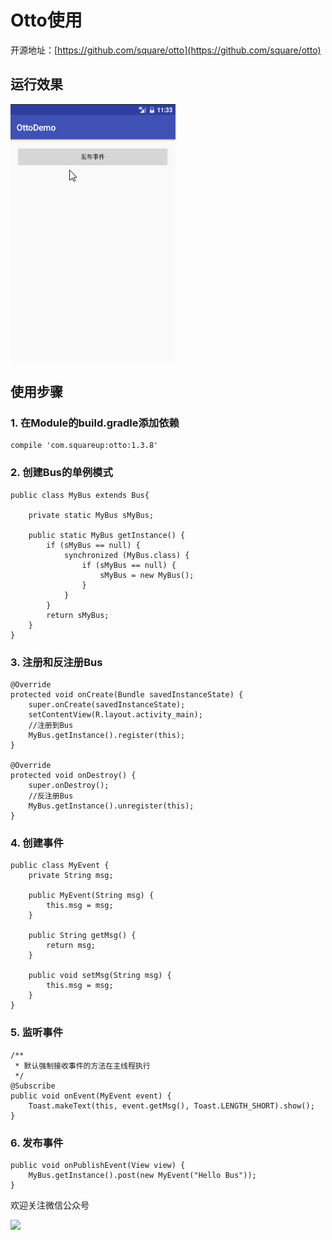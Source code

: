 # Otto使用

开源地址：[https://github.com/square/otto](https://github.com/square/otto)

## 运行效果 ##
![](img/otto.gif)


## 使用步骤

### 1. 在Module的build.gradle添加依赖

	compile 'com.squareup:otto:1.3.8'


### 2. 创建Bus的单例模式
	public class MyBus extends Bus{
	
	    private static MyBus sMyBus;
	
	    public static MyBus getInstance() {
	        if (sMyBus == null) {
	            synchronized (MyBus.class) {
	                if (sMyBus == null) {
	                    sMyBus = new MyBus();
	                }
	            }
	        }
	        return sMyBus;
	    }
	}
### 3. 注册和反注册Bus
    @Override
    protected void onCreate(Bundle savedInstanceState) {
        super.onCreate(savedInstanceState);
        setContentView(R.layout.activity_main);
        //注册到Bus
        MyBus.getInstance().register(this);
    }

    @Override
    protected void onDestroy() {
        super.onDestroy();
        //反注册Bus
        MyBus.getInstance().unregister(this);
    }


### 4. 创建事件

	public class MyEvent {
	    private String msg;
	
	    public MyEvent(String msg) {
	        this.msg = msg;
	    }
	
	    public String getMsg() {
	        return msg;
	    }
	
	    public void setMsg(String msg) {
	        this.msg = msg;
	    }
	}

	
### 5. 监听事件
    /**
     * 默认强制接收事件的方法在主线程执行
     */
    @Subscribe
    public void onEvent(MyEvent event) {
        Toast.makeText(this, event.getMsg(), Toast.LENGTH_SHORT).show();
    }

### 6. 发布事件
    public void onPublishEvent(View view) {
        MyBus.getInstance().post(new MyEvent("Hello Bus"));
    }


欢迎关注微信公众号

![](http://oi5nqn6ce.bkt.clouddn.com/itheima/booster/code/qrcode.png)


